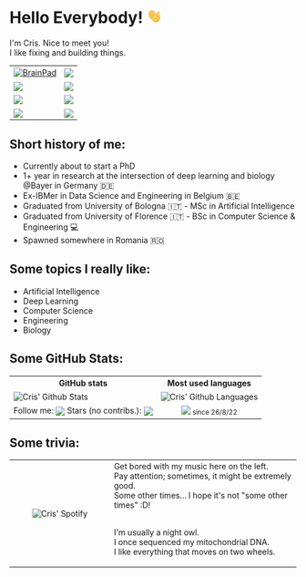 # Hello Everybody! <img src="wave_hand.gif" width="27"/>
I'm Cris. Nice to meet you!  
I like fixing and building things.

<table align="center">
<tr>
 <td>
  <a href="https://github.com/CrisSherban/BrainPad">
   <picture>
   <source media="(prefers-color-scheme: dark)" srcset="https://github-readme-stats.vercel.app/api/pin/?username=CrisSherban&repo=BrainPad&theme=dark">
   <img align="center" src="https://github-readme-stats.vercel.app/api/pin/?username=CrisSherban&repo=BrainPad&theme=light)](https://github.com/CrisSherban/BrainPad" alt="BrainPad"/>
   </picture>
  </a>
 </td>
 <td>
   <a href="https://github.com/Basket-Analytics/BasketTracking">
    <picture>
    <source media="(prefers-color-scheme: dark)" srcset="https://github-readme-stats.vercel.app/api/pin/?username=CrisSherban&repo=BasketTracking&theme=dark">
    <img align="center" src="https://github-readme-stats.vercel.app/api/pin/?username=CrisSherban&repo=BasketTracking&theme=light alt="BasketTracking"/>
    </picture>
   </a>
 </td>
</tr>
<tr>
 <td>
  <a href="https://github.com/bayer-science-for-a-better-life/topefind-public">
   <picture>
   <source media="(prefers-color-scheme: dark)" srcset="https://github-readme-stats.vercel.app/api/pin/?username=bayer-science-for-a-better-life&repo=topefind-public&theme=dark">
   <img align="center" src="https://github-readme-stats.vercel.app/api/pin/?username=bayer-science-for-a-better-life&repo=topefind-public&theme=light alt="Topefind"/>
   </picture>
  </a>  
 </td>
 <td>
  <a href="https://github.com/CrisSherban/KerSmoSVM">
   <picture>
   <source media="(prefers-color-scheme: dark)" srcset="https://github-readme-stats.vercel.app/api/pin/?username=CrisSherban&repo=KerSmoSVM&theme=dark">
   <img align="center" src="https://github-readme-stats.vercel.app/api/pin/?username=CrisSherban&repo=KerSmoSVM&theme=light alt="KerSmoSVM"/>
   </picture>
  </a>
 </td>
</tr>
<tr>
 <td>
  <a href="https://github.com/CrisSherban/Pollen">
   <picture>
    <source media="(prefers-color-scheme: dark)" srcset="https://github-readme-stats.vercel.app/api/pin/?username=CrisSherban&repo=Pollen&theme=dark">
    <img align="center" src="https://github-readme-stats.vercel.app/api/pin/?username=CrisSherban&repo=Pollen&theme=light alt="Pollen"/>
    </picture>
   </a>  
 </td>
 <td>
  <a href="https://github.com/VLSI-combinatorial-problem/VLSI-project">
   <picture>
   <source media="(prefers-color-scheme: dark)" srcset="https://github-readme-stats.vercel.app/api/pin/?username=VLSI-combinatorial-problem&repo=VLSI-project&theme=dark">
   <img align="center" src="https://github-readme-stats.vercel.app/api/pin/?username=VLSI-combinatorial-problem&repo=VLSI-project&theme=light alt="VLSI-project"/>
   </picture>
  </a>
 </td>
</tr>
<tr>
 <td>
  <a href="https://github.com/QuadCtrl/quad-ctrl">
   <picture>
   <source media="(prefers-color-scheme: dark)" srcset="https://github-readme-stats.vercel.app/api/pin/?username=QuadCtrl&repo=quad-ctrl&theme=dark">
   <img align="center" src="https://github-readme-stats.vercel.app/api/pin/?username=QuadCtrl&repo=quad-ctrl&theme=light alt="QuadCTRL"/>
   </picture>
  </a>  
 </td>
 <td>
  <a href="https://github.com/NoLogicPlease/Visionizer">
   <picture>
   <source media="(prefers-color-scheme: dark)" srcset="https://github-readme-stats.vercel.app/api/pin/?username=NoLogicPlease&repo=Visionizer&theme=dark">
   <img align="center" src="https://github-readme-stats.vercel.app/api/pin/?username=NoLogicPlease&repo=Visionizer&theme=light alt="Visionizer"/>
   </picture>
  </a>  
 </td>
</tr>
</table>

## Short history of me:
* Currently about to start a PhD
* 1+ year in research at the intersection of deep learning and biology @Bayer in Germany :de:
* Ex-IBMer in Data Science and Engineering in Belgium :belgium:
* Graduated from University of Bologna :it: - MSc in Artificial Intelligence
* Graduated from University of Florence :it: - BSc in Computer Science & Engineering :computer:
* Spawned somewhere in Romania 🇷🇴

## Some topics I really like:
* Artificial Intelligence
* Deep Learning
* Computer Science
* Engineering
* Biology
 
 
## Some GitHub Stats:
<table align="center">
<tr>
  <th>GitHub stats</th>
  <th>Most used languages</th>
</tr>
<tr>
 <td>
  <picture>
   <source media="(prefers-color-scheme: dark)" srcset="https://awesome-github-stats.azurewebsites.net/user-stats/CrisSherban?cardType=octocat&theme=dark&preferLogin=false">
   <img align="center" src="https://awesome-github-stats.azurewebsites.net/user-stats/CrisSherban?cardType=octocat&theme=default&preferLogin=false" alt="Cris' Github Stats"/>
  </picture>
 </td>
 <td>
  <picture>
   <source media="(prefers-color-scheme: dark)" srcset="https://github-readme-stats.vercel.app/api/top-langs/?username=CrisSherban&layout=compact&show_icons=True&theme=dark">
   <img align="center" src="https://github-readme-stats.vercel.app/api/top-langs/?username=CrisSherban&layout=compact&show_icons=True&theme=default" alt="Cris' Github Languages"/>
  </picture>
 </td>
</tr>
<tr>
 <td align="center">
  Follow me: <img align="center" src="https://img.shields.io/github/followers/CrisSherban?label=Follow&style=social" />
  Stars (no contribs.): <img align="center" src="https://img.shields.io/github/stars/CrisSherban?affiliations=OWNER%2CCOLLABORATOR&style=social" />
 </td>
 <td align="center">
  <img align="center" src="https://komarev.com/ghpvc/?username=CrisSherban"/> <sub>since 26/8/22
 </td>
</tr>
</table> 

## Some trivia:
<table align="center">
<tr>
 <td align="center" width="35%">
  <picture>
   <source media="(prefers-color-scheme: dark)" srcset="https://spotify-github-profile.vercel.app/api/view?uid=cpac5km4w2f2us15fksrxncas&cover_image=true&theme=default&show_offline=false&background_color=121212&interchange=false&bar_color_cover=true">
   <img align="center" src="https://spotify-github-profile.vercel.app/api/view?uid=cpac5km4w2f2us15fksrxncas&cover_image=true&theme=default&show_offline=false&background_color='ffffff'&interchange=false&bar_color_cover=true" alt="Cris' Spotify"/>
  </div>
 </td>
 <td>
 Get bored with my music here on the left. <br>
 Pay attention; sometimes, it might be extremely good. <br>
 Some other times... I hope it's not "some other times" :D! <br><br>
  
 I'm usually a night owl. <br>
 I once sequenced my mitochondrial DNA. <br>
 I like everything that moves on two wheels. <br>
 
 </td>
</tr>
</table> 
